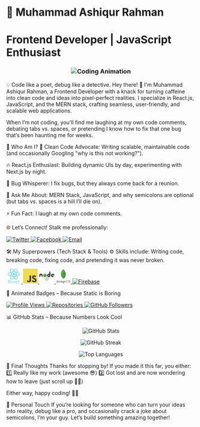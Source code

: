 <h1>🚀 Muhammad Ashiqur Rahman</h1>
<h1>Frontend Developer | JavaScript Enthusiast </h1>

<h3 align="center"> <img src="https://media.giphy.com/media/qgQUggAC3Pfv687qPC/giphy.gif" width="60%" alt="Coding Animation"> </h3>
💡 Code like a poet, debug like a detective.
Hey there! 👋 I'm Muhammad Ashiqur Rahman, a Frontend Developer with a knack for turning caffeine into clean code and ideas into pixel-perfect realities. I specialize in React.js, JavaScript, and the MERN stack, crafting seamless, user-friendly, and scalable web applications.

When I’m not coding, you’ll find me laughing at my own code comments, debating tabs vs. spaces, or pretending I know how to fix that one bug that’s been haunting me for weeks.

🤔 Who Am I?
🎯 Clean Code Advocate: Writing scalable, maintainable code (and occasionally Googling "why is this not working?").

🔥 React.js Enthusiast: Building dynamic UIs by day, experimenting with Next.js by night.

🐞 Bug Whisperer: I fix bugs, but they always come back for a reunion.

💬 Ask Me About: MERN Stack, JavaScript, and why semicolons are optional (but tabs vs. spaces is a hill I’ll die on).

⚡ Fun Fact: I laugh at my own code comments. 

🌐 Let’s Connect!
Stalk me professionally:

<p align="left"> <a href="https://twitter.com/ashiqur2812" target="_blank"> <img src="https://img.shields.io/badge/Twitter-%231DA1F2.svg?style=for-the-badge&logo=twitter&logoColor=white" alt="Twitter"> </a> <a href="https://www.facebook.com/profile.php?id=61556793443087" target="_blank"> <img src="https://img.shields.io/badge/Facebook-%231877F2.svg?style=for-the-badge&logo=facebook&logoColor=white" alt="Facebook"> </a> <a href="mailto:ashiqur2812@gmail.com" target="_blank"> <img src="https://img.shields.io/badge/Email-%23D14836.svg?style=for-the-badge&logo=gmail&logoColor=white" alt="Email"> </a> </p>
🛠 My Superpowers (Tech Stack & Tools)
⚙️ Skills include: Writing code, breaking code, fixing code, and pretending it was never broken.

<p align="left"> <a href="https://reactjs.org/" target="_blank"> <img src="https://raw.githubusercontent.com/devicons/devicon/master/icons/react/react-original-wordmark.svg" alt="React.js" width="40" height="40"/> </a> <a href="https://developer.mozilla.org/en-US/docs/Web/JavaScript" target="_blank"> <img src="https://raw.githubusercontent.com/devicons/devicon/master/icons/javascript/javascript-original.svg" alt="JavaScript" width="40" height="40"/> </a> <a href="https://nodejs.org/" target="_blank"> <img src="https://raw.githubusercontent.com/devicons/devicon/master/icons/nodejs/nodejs-original-wordmark.svg" alt="Node.js" width="40" height="40"/> </a> <a href="https://www.mongodb.com/" target="_blank"> <img src="https://raw.githubusercontent.com/devicons/devicon/master/icons/mongodb/mongodb-original-wordmark.svg" alt="MongoDB" width="40" height="40"/> </a> <a href="https://firebase.google.com/" target="_blank"> <img src="https://www.vectorlogo.zone/logos/firebase/firebase-icon.svg" alt="Firebase" width="40" height="40"/> </a> </p>
🎨 Animated Badges – Because Static is Boring
<p align="left"> <a href="https://github.com/ashiqur2812"> <img src="https://komarev.com/ghpvc/?username=ashiqur2812&label=Profile%20Views&color=0e75b6&style=flat" alt="Profile Views" /> </a> <a href="https://github.com/ashiqur2812?tab=repositories"> <img src="https://badges.pufler.dev/repos/ashiqur2812?color=blue&style=flat" alt="Repositories" /> </a> <a href="https://github.com/ashiqur2812"> <img src="https://img.shields.io/github/followers/ashiqur2812?label=Followers&style=social" alt="GitHub Followers" /> </a> </p>
📊 GitHub Stats – Because Numbers Look Cool
<p align="center"> <img src="https://github-readme-stats.vercel.app/api?username=ashiqur2812&show_icons=true&theme=radical" alt="GitHub Stats" /> </p> <p align="center"> <img src="https://github-readme-streak-stats.herokuapp.com/?user=ashiqur2812&theme=radical" alt="GitHub Streak" /> </p> <p align="center"> <img src="https://github-readme-stats.vercel.app/api/top-langs?username=ashiqur2812&show_icons=true&locale=en&layout=compact&theme=radical" alt="Top Languages" /> </p>
🎉 Final Thoughts
Thanks for stopping by! If you made it this far, you either:
1️⃣ Really like my work (awesome 😎)
2️⃣ Got lost and are now wondering how to leave (just scroll up 🏃‍♂️)

Either way, happy coding! 🚀🔥

💌 Personal Touch
If you’re looking for someone who can turn your ideas into reality, debug like a pro, and occasionally crack a joke about semicolons, I’m your guy. Let’s build something amazing together!
